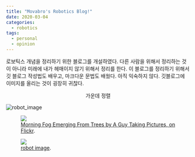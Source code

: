 ```yaml
---
title: "Movabro's Robotics Blog!"
date: 2020-03-04
categories:
  - robotics
tags:
  - personal
  - opinion
---
```

로보틱스 개념을 정리하기 위한 블로그를 개설하였다. 다른 사람을 위해서 정리하는 것이 아니라 미래에 내가 헤매이지 않기 위해서 정리를 한다. 이 블로그를 정리하기 위해서 깃 블로그 작성법도 배우고, 마크다운 문법도 배웠다. 아직 익숙하지 않다. 깃블로그에 이미지를 올리는 것이 굉장히 귀찮다.

<center>가운데 정렬</center>

![robot_image](https://pixabay.com/vectors/robot-android-148989/)

<figure>
	<a href="http://farm9.staticflickr.com/8426/7758832526_cc8f681e48_b.jpg">
    <img src="http://farm9.staticflickr.com/8426/7758832526_cc8f681e48_c.jpg" />
  </a>
	<figcaption>
    <a href="http://www.flickr.com/photos/80901381@N04/7758832526/" title="Morning Fog Emerging From Trees by A Guy Taking Pictures, on Flickr">Morning Fog Emerging From Trees by A Guy Taking Pictures, on Flickr</a>.
  </figcaption>
</figure>

<figure>
	<a href="https://pixabay.com/vectors/robot-android-148989/">
    <img src="https://pixabay.com/vectors/robot-android-148989/" />
  </a>
	<figcaption>
    <a href="https://pixabay.com/vectors/robot-android-148989/" title="https://pixabay.com/vectors/robot-android-148989/">robot image</a>.
  </figcaption>
</figure>
